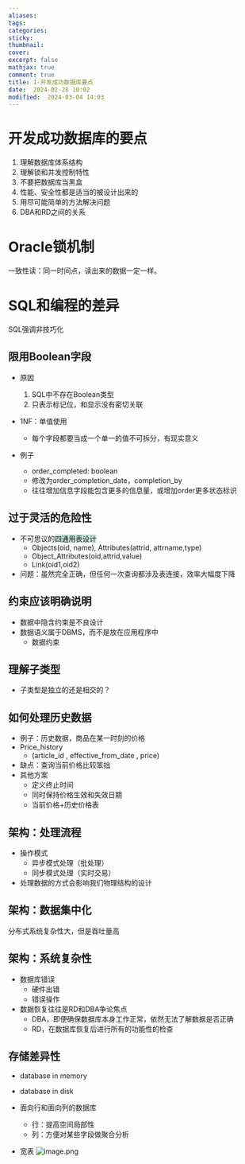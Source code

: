 ```yaml
---
aliases: 
tags: 
categories:
sticky:
thumbnail:
cover: 
excerpt: false
mathjax: true
comment: true
title: 1-开发成功数据库要点
date:  2024-02-28 10:02
modified:  2024-03-04 14:03
---
```


# 开发成功数据库的要点

1. 理解数据库体系结构
2. 理解锁和并发控制特性
3. 不要把数据库当黑盒
4. 性能、安全性都是适当的被设计出来的
5. 用尽可能简单的方法解决问题
6. DBA和RD之间的关系

# Oracle锁机制

一致性读：同一时间点，读出来的数据一定一样。

# SQL和编程的差异

SQL强调非技巧化

## 限用Boolean字段

- 原因
	1. SQL中不存在Boolean类型
	2. 只表示标记位，和显示没有密切关联

- 1NF：单值使用
	- 每个字段都要当成一个单一的值不可拆分，有现实意义

- 例子
	- order_completed: boolean
	- 修改为order_completion_date，completion_by
	- 往往增加信息字段能包含更多的信息量，或增加order更多状态标识

## 过于灵活的危险性

- 不可思议的<span style="background:rgba(3, 135, 102, 0.2)">四通用表设计</span>
	- Objects(oid,	name),	Attributes(attrid,	attrname,type)
	- Object_Attributes(oid,attrid,value)
	- Link(oid1,oid2)
- 问题：虽然完全正确，但任何一次查询都涉及表连接，效率大幅度下降

## 约束应该明确说明

- 数据中隐含约束是不良设计
- 数据语义属于DBMS，而不是放在应用程序中
	- 数据约束

## 理解子类型

- 子类型是独立的还是相交的？


## 如何处理历史数据

- 例子：历史数据，商品在某一时刻的价格
- Price_history
	- (article_id , effective_from_date , price)
- 缺点：查询当前价格比较笨拙
- 其他方案
	- 定义终止时间
	- 同时保持价格生效和失效日期
	- 当前价格+历史价格表


## 架构：处理流程

- 操作模式
	- 异步模式处理（批处理）
	- 同步模式处理（实时交易）
- 处理数据的方式会影响我们物理结构的设计


## 架构：数据集中化

分布式系统复杂性大，但是吞吐量高

## 架构：系统复杂性

- 数据库错误
	- 硬件出错
	- 错误操作
- 数据恢复往往是RD和DBA争论焦点
	- DBA，即便确保数据库本身工作正常，依然无法了解数据是否正确
	- RD，在数据库恢复后进行所有的功能性的检查

## 存储差异性

- database in memory 
- database in disk

- 面向行和面向列的数据库
	- 行：提高空间局部性
	- 列：方便对某些字段做聚合分析

- 宽表
![image.png](https://chillcharlie-img.oss-cn-hangzhou.aliyuncs.com/image%2F2024%2F03%2F04%2F15-43-51-2b2308c449009cfc5f35805521960618-20240304154350-89707b.png)

